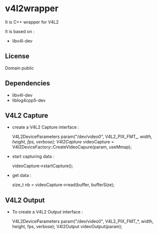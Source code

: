 
v4l2wrapper
====================

It is C++ wrapper for V4L2

It is based on :
- libv4l-dev 

License
------------
Domain public 

Dependencies
------------
 - libv4l-dev
 - liblog4cpp5-dev
 
V4L2 Capture
-------------
 - create a V4L2 Capture interface :

	V4L2DeviceParameters param("/dev/video0", V4L2_PIX_FMT_*, width, height, fps, verbose);
	V4l2Capture* videoCapture = V4l2DeviceFactory::CreateVideoCapure(param, useMmap);

 - start capturing data :

	videoCapture->startCapture();

 - get data :

	size_t nb = videoCapture->read(buffer, bufferSize);

V4L2 Output
-------------
 - To create a V4L2 Output interface :

	V4L2DeviceParameters param("/dev/video0", V4L2_PIX_FMT_*, width, height, fps, verbose);
	V4l2Output videoOutput(param);

